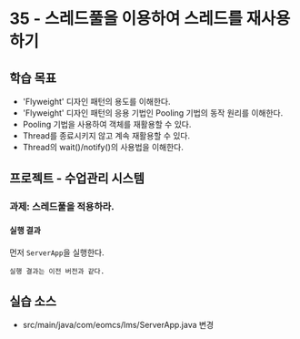 # 35 - 스레드풀을 이용하여 스레드를 재사용하기

## 학습 목표

- 'Flyweight' 디자인 패턴의 용도를 이해한다.
- 'Flyweight' 디자인 패턴의 응용 기법인 Pooling 기법의 동작 원리를 이해한다.
- Pooling 기법을 사용하여 객체를 재활용할 수 있다.
- Thread를 종료시키지 않고 계속 재활용할 수 있다.
- Thread의 wait()/notify()의 사용법을 이해한다.

## 프로젝트 - 수업관리 시스템  

### 과제: 스레드풀을 적용하라.



#### 실행 결과

먼저 `ServerApp`을 실행한다.
```
실행 결과는 이전 버전과 같다.
```

## 실습 소스

- src/main/java/com/eomcs/lms/ServerApp.java 변경